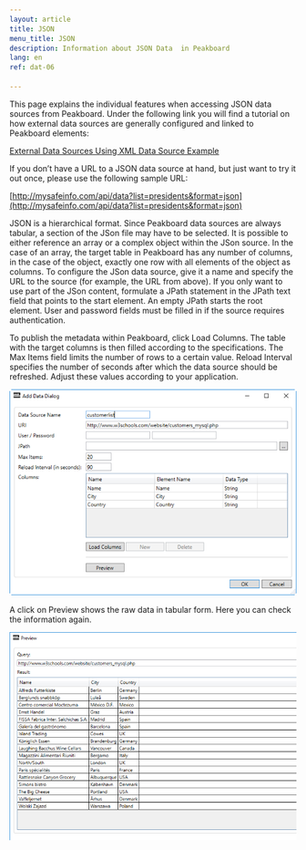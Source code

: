 ```yaml
---
layout: article
title: JSON
menu_title: JSON
description: Information about JSON Data  in Peakboard
lang: en
ref: dat-06

---
```

This page explains the individual features when accessing JSON data sources from Peakboard. Under the following link you will find a tutorial on how external data sources are generally configured and linked to Peakboard elements:

[External Data Sources Using XML Data Source Example](/tutorials/03-en-xml-data.html)

If you don’t have a URL to a JSON data source at hand, but just want to try it out once, please use the following sample URL:

[http://mysafeinfo.com/api/data?list=presidents&format=json](http://mysafeinfo.com/api/data?list=presidents&format=json)

JSON is a hierarchical format. Since Peakboard data sources are always tabular, a section of the JSon file may have to be selected. It is possible to either reference an array or a complex object within the JSon source. In the case of an array, the target table in Peakboard has any number of columns, in the case of the object, exactly one row with all elements of the object as columns. To configure the JSon data source, give it a name and specify the URL to the source (for example, the URL from above). If you only want to use part of the JSon content, formulate a JPath statement in the JPath text field that points to the start element. An empty JPath starts the root element. User and password fields must be filled in if the source requires authentication.

To publish the metadata within Peakboard, click Load Columns. The table with the target columns is then filled according to the specifications. The Max Items field limits the number of rows to a certain value. Reload Interval specifies the number of seconds after which the data source should be refreshed. Adjust these values according to your application.

![image_1](/assets/images/Data_Sources/JSON/JSon01.png)

A click on Preview shows the raw data in tabular form. Here you can check the information again.

![image_1](/assets/images/Data_Sources/JSON/JSon02.png)
